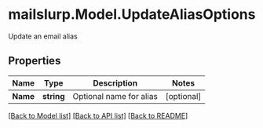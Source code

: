 # mailslurp.Model.UpdateAliasOptions
Update an email alias

## Properties

Name | Type | Description | Notes
------------ | ------------- | ------------- | -------------
**Name** | **string** | Optional name for alias | [optional] 

[[Back to Model list]](../README#documentation-for-models) [[Back to API list]](../README#documentation-for-api-endpoints) [[Back to README]](../README)

